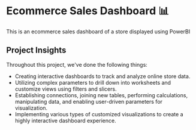 # Ecommerce Sales Dashboard 📊
This is an ecommerce sales dashboard of a store displayed using PowerBI
## Project Insights
Throughout this project, we've done the following things:
- Creating interactive dashboards to track and analyze online store data.
- Utilizing complex parameters to drill down into worksheets and customize views using filters and slicers.
- Establishing connections, joining new tables, performing calculations, manipulating data, and enabling user-driven parameters for visualization.
- Implementing various types of customized visualizations to create a highly interactive dashboard experience.

